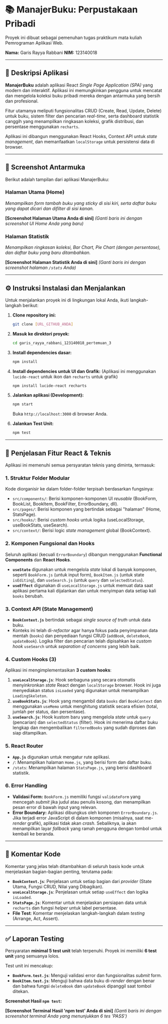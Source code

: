 # 📚 ManajerBuku: Perpustakaan Pribadi
Proyek ini dibuat sebagai pemenuhan tugas praktikum mata kuliah Pemrograman Aplikasi Web.

**Nama:** Garis Rayya Rabbani
**NIM:** 123140018

---

## 🚀 Deskripsi Aplikasi
**ManajerBuku** adalah aplikasi React *Single Page Application (SPA)* yang modern dan interaktif. Aplikasi ini memungkinkan pengguna untuk mencatat dan mengelola koleksi buku pribadi mereka dengan antarmuka yang bersih dan profesional.

Fitur utamanya meliputi fungsionalitas CRUD (Create, Read, Update, Delete) untuk buku, sistem filter dan pencarian *real-time*, serta dashboard statistik canggih yang menampilkan ringkasan koleksi, grafik distribusi, dan persentase menggunakan `recharts`.

Aplikasi ini dibangun menggunakan React Hooks, Context API untuk *state management*, dan memanfaatkan `localStorage` untuk persistensi data di browser.

---

## 📸 Screenshot Antarmuka

Berikut adalah tampilan dari aplikasi ManajerBuku:

### Halaman Utama (Home)
*Menampilkan form tambah buku yang *sticky* di sisi kiri, serta daftar buku yang dapat dicari dan difilter di sisi kanan.*

**[Screenshot Halaman Utama Anda di sini]**
*(Ganti baris ini dengan screenshot UI Home Anda yang baru)*

### Halaman Statistik
*Menampilkan ringkasan koleksi, Bar Chart, Pie Chart (dengan persentase), dan daftar buku yang baru ditambahkan.*

**[Screenshot Halaman Statistik Anda di sini]**
*(Ganti baris ini dengan screenshot halaman `/stats` Anda)*

---

## ⚙️ Instruksi Instalasi dan Menjalankan

Untuk menjalankan proyek ini di lingkungan lokal Anda, ikuti langkah-langkah berikut:

1.  **Clone repository ini:**
    ```bash
    git clone [URL_GITHUB_ANDA]
    ```

2.  **Masuk ke direktori proyek:**
    ```bash
    cd garis_rayya_rabbani_123140018_pertemuan_3
    ```

3.  **Install dependencies dasar:**
    ```bash
    npm install
    ```

4.  **Install dependencies untuk UI dan Grafik:**
    (Aplikasi ini menggunakan `lucide-react` untuk ikon dan `recharts` untuk grafik)
    ```bash
    npm install lucide-react recharts
    ```

5.  **Jalankan aplikasi (Development):**
    ```bash
    npm start
    ```
    Buka `http://localhost:3000` di browser Anda.

6.  **Jalankan Test Unit:**
    ```bash
    npm test
    ```

---

## 🔬 Penjelasan Fitur React & Teknis

Aplikasi ini memenuhi semua persyaratan teknis yang diminta, termasuk:

### 1. Struktur Folder Modular
Kode diorganisir ke dalam folder-folder terpisah berdasarkan fungsinya:
* `src/components/`: Berisi komponen-komponen UI *reusable* (BookForm, BookList, BookItem, BookFilter, ErrorBoundary, dll).
* `src/pages/`: Berisi komponen yang bertindak sebagai "halaman" (Home, StatsPage).
* `src/hooks/`: Berisi *custom hooks* untuk logika (useLocalStorage, useBookStats, useSearch).
* `src/context/`: Berisi logic *state management* global (BookContext).

### 2. Komponen Fungsional dan Hooks
Seluruh aplikasi (kecuali `ErrorBoundary`) dibangun menggunakan **Functional Components** dan **React Hooks**.
* **`useState`** digunakan untuk mengelola *state* lokal di banyak komponen, seperti `BookForm.js` (untuk input form), `BookItem.js` (untuk state `isEditing`), dan `useSearch.js` (untuk `query` dan `selectedStatus`).
* **`useEffect`** digunakan di `useLocalStorage.js` untuk memuat data saat aplikasi pertama kali dijalankan dan untuk menyimpan data setiap kali `books` berubah.

### 3. Context API (State Management)
* **`BookContext.js`** bertindak sebagai *single source of truth* untuk data buku.
* Konteks ini telah di-*refactor* agar hanya fokus pada penyimpanan data mentah (`books`) dan penyediaan fungsi CRUD (`addBook`, `deleteBook`, `updateBook`). Logika filter dan pencarian telah dipisahkan ke *custom hook* `useSearch` untuk *separation of concerns* yang lebih baik.

### 4. Custom Hooks (3)
Aplikasi ini mengimplementasikan **3 custom hooks**:
1.  **`useLocalStorage.js`**: Hook serbaguna yang secara otomatis menyinkronkan *state* React dengan `localStorage` browser. Hook ini juga menyediakan status `isLoaded` yang digunakan untuk menampilkan `LoadingSkeleton`.
2.  **`useBookStats.js`**: Hook yang mengambil data `books` dari `BookContext` dan menggunakan `useMemo` untuk menghitung statistik secara efisien (total, jumlah per status, dan persentase).
3.  **`useSearch.js`**: Hook kustom baru yang mengelola *state* untuk `query` (pencarian) dan `selectedStatus` (filter). Hook ini menerima daftar buku lengkap dan mengembalikan `filteredBooks` yang sudah diproses dan siap ditampilkan.

### 5. React Router
* **`App.js`** digunakan untuk mengatur rute aplikasi.
* `/`: Menampilkan halaman `Home.js`, yang berisi form dan daftar buku.
* `/stats`: Menampilkan halaman `StatsPage.js`, yang berisi dashboard statistik.

### 6. Error Handling
* **Validasi Form:** `BookForm.js` memiliki fungsi `validateForm` yang mencegah *submit* jika judul atau penulis kosong, dan menampilkan pesan error di bawah input yang relevan.
* **Error Boundary:** Aplikasi dibungkus oleh komponen `ErrorBoundary.js`. Jika terjadi error JavaScript di dalam komponen (misalnya, saat me-*render* grafik), aplikasi tidak akan *crash*. Sebaliknya, ia akan menampilkan layar *fallback* yang ramah pengguna dengan tombol untuk kembali ke beranda.

---

## 💬 Komentar Kode
Komentar yang jelas telah ditambahkan di seluruh basis kode untuk menjelaskan bagian-bagian penting, terutama pada:
* **`BookContext.js`**: Penjelasan untuk setiap bagian dari *provider* (State Utama, Fungsi CRUD, Nilai yang Dibagikan).
* **`useLocalStorage.js`**: Penjelasan untuk setiap `useEffect` dan logika `isLoaded`.
* **`StatsPage.js`**: Komentar untuk menjelaskan persiapan data untuk `recharts` dan fungsi *helper* untuk label persentase.
* **File Test**: Komentar menjelaskan langkah-langkah dalam *testing* (Arrange, Act, Assert).

---

## ✅ Laporan Testing
Persyaratan **minimal 5 test unit** telah terpenuhi. Proyek ini memiliki **6 test unit** yang semuanya lolos.

Test unit ini mencakup:
* **`BookForm.test.js`**: Menguji validasi error dan fungsionalitas *submit* form.
* **`BookItem.test.js`**: Menguji bahwa data buku di-*render* dengan benar dan bahwa fungsi `deleteBook` dan `updateBook` dipanggil saat tombol ditekan.

**Screenshot Hasil `npm test`:**

**[Screenshot Terminal Hasil 'npm test' Anda di sini]**
*(Ganti baris ini dengan screenshot terminal Anda yang menunjukkan 6 tes 'PASS')*